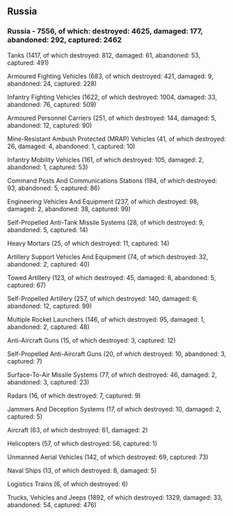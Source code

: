 
 
 ## Russia
 
 ### Russia - 7556, of which: destroyed: 4625, damaged: 177, abandoned: 292, captured: 2462

 

 

 Tanks (1417, of which destroyed: 812, damaged: 61, abandoned: 53, captured: 491)

 Armoured Fighting Vehicles (683, of which destroyed: 421, damaged: 9, abandoned: 24, captured: 228)

 Infantry Fighting Vehicles (1622, of which destroyed: 1004, damaged: 33, abandoned: 76, captured: 509)

 Armoured Personnel Carriers (251, of which destroyed: 144, damaged: 5, abandoned: 12, captured: 90)

 Mine-Resistant Ambush Protected (MRAP) Vehicles (41, of which destroyed: 26, damaged: 4, abandoned: 1, captured: 10)

 Infantry Mobility Vehicles (161, of which destroyed: 105, damaged: 2, abandoned: 1, captured: 53)

 Command Posts And Communications Stations (184, of which destroyed: 93, abandoned: 5, captured: 86)

 Engineering Vehicles And Equipment (237, of which destroyed: 98, damaged: 2, abandoned: 38, captured: 99)

 Self-Propelled Anti-Tank Missile Systems (28, of which destroyed: 9, abandoned: 5, captured: 14)

 Heavy Mortars (25, of which destroyed: 11, captured: 14)

 Artillery Support Vehicles And Equipment (74, of which destroyed: 32, abandoned: 2, captured: 40)

 Towed Artillery (123, of which destroyed: 45, damaged: 6, abandoned: 5, captured: 67)

 Self-Propelled Artillery (257, of which destroyed: 140, damaged: 6, abandoned: 12, captured: 99)

 Multiple Rocket Launchers (146, of which destroyed: 95, damaged: 1, abandoned: 2, captured: 48)

 Anti-Aircraft Guns (15, of which destroyed: 3, captured: 12)

 Self-Propelled Anti-Aircraft Guns (20, of which destroyed: 10, abandoned: 3, captured: 7)

 Surface-To-Air Missile Systems (77, of which destroyed: 46, damaged: 2, abandoned: 3, captured: 23)

 Radars (16, of which destroyed: 7, captured: 9)

 Jammers And Deception Systems (17, of which destroyed: 10, damaged: 2, captured: 5)

 Aircraft (63, of which destroyed: 61, damaged: 2)

 Helicopters (57, of which destroyed: 56, captured: 1)

 Unmanned Aerial Vehicles (142, of which destroyed: 69, captured: 73)

 Naval Ships (13, of which destroyed: 8, damaged: 5)

 Logistics Trains (6, of which destroyed: 6)

 Trucks, Vehicles and Jeeps (1892, of which destroyed: 1329, damaged: 33, abandoned: 54, captured: 476)

